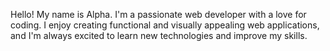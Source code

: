
Hello! 
My name is Alpha. 
I'm a passionate web developer with a love for coding.
I enjoy creating functional and visually appealing web applications, and I'm always excited to learn new technologies and improve my skills.
